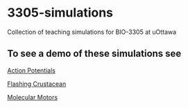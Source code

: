 # 3305-simulations
Collection of teaching simulations for BIO-3305 at uOttawa

## To see a demo of these simulations see

[Action Potentials](http://htmlpreview.github.io/?https://github.com/aaronshifman/3305-simulations/blob/master/Action%20Potentials/action_potentials.html)

[Flashing Crustacean](http://htmlpreview.github.io/?https://github.com/aaronshifman/3305-simulations/blob/master/Flashing%20Crustacean/flashing_crustacean.html)

[Molecular Motors](http://htmlpreview.github.io/?https://github.com/aaronshifman/3305-simulations/blob/master/Molecular%20Motors/MolMotorsExpt1.html)
